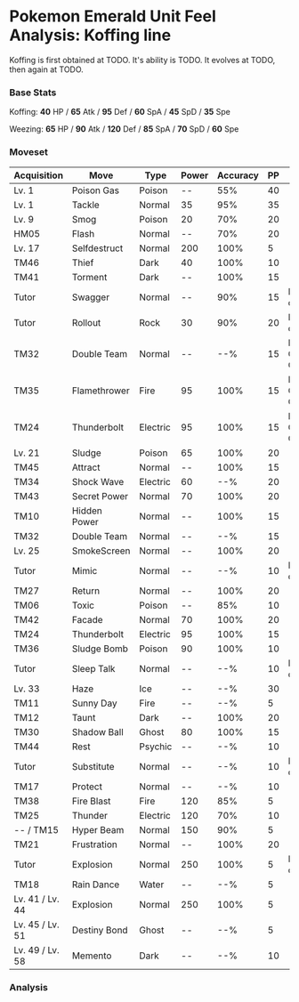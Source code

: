 # Pokemon Emerald Unit Feel Analysis: Koffing line

Koffing is first obtained at TODO. It's ability is TODO. It evolves at TODO, then again at TODO.

### Base Stats

Koffing: **40** HP / **65** Atk / **95** Def / **60** SpA / **45** SpD / **35** Spe

Weezing: **65** HP / **90** Atk / **120** Def / **85** SpA / **70** SpD / **60** Spe

### Moveset

|Acquisition    |Move        |Type    |Power|Accuracy|PP |Notes                    |
|---            |---         |---     |---  |---     |---|---                      |
|Lv. 1          |Poison Gas  |Poison  |--   |55%     |40 |                         |
|Lv. 1          |Tackle      |Normal  |35   |95%     |35 |                         |
|Lv. 9          |Smog        |Poison  |20   |70%     |20 |                         |
|HM05           |Flash       |Normal  |--   |70%     |20 |                         |
|Lv. 17         |Selfdestruct|Normal  |200  |100%    |5  |                         |
|TM46           |Thief       |Dark    |40   |100%    |10 |                         |
|TM41           |Torment     |Dark    |--   |100%    |15 |                         |
|Tutor          |Swagger     |Normal  |--   |90%     |15 |Emerald only             |
|Tutor          |Rollout     |Rock    |30   |90%     |20 |Emerald only             |
|TM32           |Double Team |Normal  |--   |--%     |15 |Buy at Game Corner       |
|TM35           |Flamethrower|Fire    |95   |100%    |15 |Buy at Game Corner       |
|TM24           |Thunderbolt |Electric|95   |100%    |15 |Buy at Game Corner       |
|Lv. 21         |Sludge      |Poison  |65   |100%    |20 |                         |
|TM45           |Attract     |Normal  |--   |100%    |15 |                         |
|TM34           |Shock Wave  |Electric|60   |--%     |20 |                         |
|TM43           |Secret Power|Normal  |70   |100%    |20 |                         |
|TM10           |Hidden Power|Normal  |--   |100%    |15 |                         |
|TM32           |Double Team |Normal  |--   |--%     |15 |                         |
|Lv. 25         |SmokeScreen |Normal  |--   |100%    |20 |                         |
|Tutor          |Mimic       |Normal  |--   |--%     |10 |Emerald only             |
|TM27           |Return      |Normal  |--   |100%    |20 |                         |
|TM06           |Toxic       |Poison  |--   |85%     |10 |                         |
|TM42           |Facade      |Normal  |70   |100%    |20 |                         |
|TM24           |Thunderbolt |Electric|95   |100%    |15 |                         |
|TM36           |Sludge Bomb |Poison  |90   |100%    |10 |                         |
|Tutor          |Sleep Talk  |Normal  |--   |--%     |10 |Emerald only             |
|Lv. 33         |Haze        |Ice     |--   |--%     |30 |                         |
|TM11           |Sunny Day   |Fire    |--   |--%     |5  |                         |
|TM12           |Taunt       |Dark    |--   |100%    |20 |                         |
|TM30           |Shadow Ball |Ghost   |80   |100%    |15 |                         |
|TM44           |Rest        |Psychic |--   |--%     |10 |                         |
|Tutor          |Substitute  |Normal  |--   |--%     |10 |Emerald only             |
|TM17           |Protect     |Normal  |--   |--%     |10 |                         |
|TM38           |Fire Blast  |Fire    |120  |85%     |5  |                         |
|TM25           |Thunder     |Electric|120  |70%     |10 |                         |
|-- / TM15      |Hyper Beam  |Normal  |150  |90%     |5  |                         |
|TM21           |Frustration |Normal  |--   |100%    |20 |                         |
|Tutor          |Explosion   |Normal  |250  |100%    |5  |Emerald only             |
|TM18           |Rain Dance  |Water   |--   |--%     |5  |                         |
|Lv. 41 / Lv. 44|Explosion   |Normal  |250  |100%    |5  |                         |
|Lv. 45 / Lv. 51|Destiny Bond|Ghost   |--   |--%     |5  |                         |
|Lv. 49 / Lv. 58|Memento     |Dark    |--   |--%     |10 |                         |

### Analysis